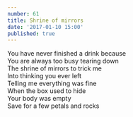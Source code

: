 ```yaml
---
number: 61
title: Shrine of mirrors
date: '2017-01-10 15:00'
published: true
---
```

You have never finished a drink because<br>
You are always too busy tearing down<br>
The shrine of mirrors to trick me<br>
Into thinking you ever left<br>
Telling me everything was fine<br>
When the box used to hide<br>
Your body was empty<br>
Save for a few petals and rocks<br>
